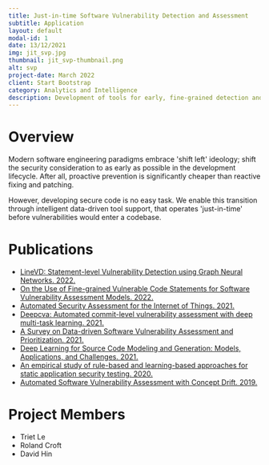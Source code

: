 ```yaml
---
title: Just-in-time Software Vulnerability Detection and Assessment
subtitle: Application
layout: default
modal-id: 1
date: 13/12/2021
img: jit_svp.jpg
thumbnail: jit_svp-thumbnail.png
alt: svp
project-date: March 2022
client: Start Bootstrap
category: Analytics and Intelligence
description: Development of tools for early, fine-grained detection and assessment of software vulnerabilities.
---
```


# Overview

Modern software engineering paradigms embrace 'shift left' ideology; shift the security consideration to as early as possible in the development lifecycle. After all, proactive prevention is significantly cheaper than reactive fixing and patching.

However, developing secure code is no easy task. We enable this transition through intelligent data-driven tool support, that operates 'just-in-time' before vulnerabilities would enter a codebase.


# Publications

- [LineVD: Statement-level Vulnerability Detection using Graph Neural Networks. 2022.](https://arxiv.org/abs/2203.05181)  
- [On the Use of Fine-grained Vulnerable Code Statements for Software Vulnerability Assessment Models. 2022.](https://arxiv.org/pdf/2203.08417.pdf)  
- [Automated Security Assessment for the Internet of Things. 2021.](https://ieeexplore.ieee.org/stamp/stamp.jsp?arnumber=9667743)  
- [Deepcva: Automated commit-level vulnerability assessment with deep multi-task learning. 2021.](https://ieeexplore.ieee.org/stamp/stamp.jsp?arnumber=9678622)  
- [A Survey on Data-driven Software Vulnerability Assessment and Prioritization. 2021.](https://arxiv.org/abs/2107.08364)  
- [Deep Learning for Source Code Modeling and Generation: Models, Applications, and Challenges. 2021.](https://dl.acm.org/doi/abs/10.1145/3383458)  
- [An empirical study of rule-based and learning-based approaches for static application security testing. 2020.](https://dl.acm.org/doi/pdf/10.1145/3475716.3475781)
- [Automated Software Vulnerability Assessment with Concept Drift. 2019.](https://ieeexplore.ieee.org/abstract/document/8816739)  

# Project Members

- Triet Le
- Roland Croft
- David Hin
